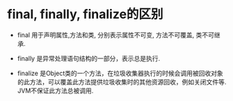 # final, finally, finalize的区别

* final 用于声明属性,方法和类, 分别表示属性不可变, 方法不可覆盖, 类不可继承.

* finally 是异常处理语句结构的一部分，表示总是执行.

* finalize 是Object类的一个方法，在垃圾收集器执行的时候会调用被回收对象的此方法，可以覆盖此方法提供垃圾收集时的其他资源回收，例如关闭文件等. JVM不保证此方法总被调用.
